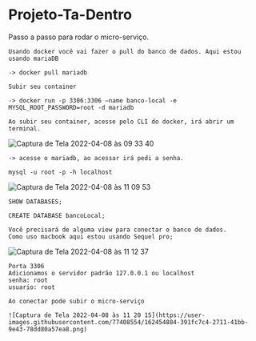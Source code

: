 # Projeto-Ta-Dentro


Passo a passo para rodar o micro-serviço.	
	
	
	Usando docker você vai fazer o pull do banco de dados. Aqui estou usando mariaDB
	
	-> docker pull mariadb
	
	Subir seu container
	
	-> docker run -p 3306:3306 —name banco-local -e MYSQL_ROOT_PASSWORD=root -d mariadb
	
	Ao subir seu container, acesse pelo CLI do docker, irá abrir um terminal.
  
  ![Captura de Tela 2022-04-08 às 09 33 40](https://user-images.githubusercontent.com/77408554/162452749-706f3a68-ca75-42d2-932e-ea602b303d27.png)
	
	-> acesse o mariadb, ao acessar irá pedi a senha.
	
	mysql -u root -p -h localhost
  
  ![Captura de Tela 2022-04-08 às 11 09 53](https://user-images.githubusercontent.com/77408554/162453089-06961737-dc31-4664-805e-6a7c0504525b.png)

	
	SHOW DATABASES;
	
	CREATE DATABASE bancoLocal;
	
	Você precisará de alguma view para conectar o banco de dados.
	Como uso macbook aqui estou usando Sequel pro;
  
  ![Captura de Tela 2022-04-08 às 11 12 37](https://user-images.githubusercontent.com/77408554/162453539-0aa70d00-86e4-47c2-8359-ac42e3448cd0.png)

	
	Porta 3306
	Adicionamos o servidor padrão 127.0.0.1 ou localhost
	senha: root
	usuario: root
	
	Ao conectar pode subir o micro-serviço
	
	![Captura de Tela 2022-04-08 às 11 20 15](https://user-images.githubusercontent.com/77408554/162454884-391fc7c4-2711-41bb-9e43-78dd80a57ea8.png)

